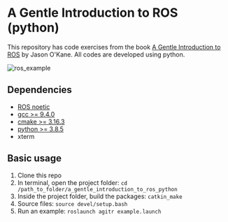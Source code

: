 # A Gentle Introduction to ROS (python)

This repository has code exercises from the book [A Gentle Introduction to ROS](https://www.cse.sc.edu/~jokane/agitr/) by Jason O'Kane. All codes are developed using python.

![ros_example](turtlesim_example.png)

## Dependencies
* [ROS noetic](http://wiki.ros.org/noetic)
* [gcc >= 9.4.0](https://gcc.gnu.org/)
* [cmake >= 3.16.3](https://cmake.org/)
* [python >= 3.8.5](https://www.python.org/)
* xterm

## Basic usage
1. Clone this repo
2. In terminal, open the project folder: `cd /path_to_folder/a_gentle_introduction_to_ros_python`
3. Inside the project folder, build the packages: `catkin_make`
4. Source files: `source devel/setup.bash`
5. Run an example: `roslaunch agitr example.launch`
